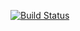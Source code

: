 [![Build Status](https://travis-ci.org/eskolav/ratebeer-public.png)](https://travis-ci.org/eskolav/ratebeer-public)
